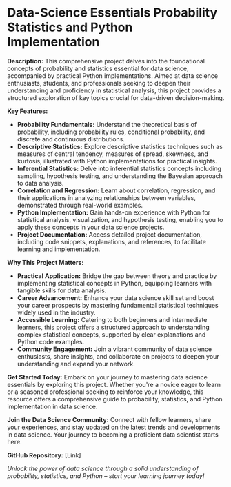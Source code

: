 # Data-Science Essentials Probability Statistics and Python Implementation

**Description:**
This comprehensive project delves into the foundational concepts of probability and statistics essential for data science, accompanied by practical Python implementations. Aimed at data science enthusiasts, students, and professionals seeking to deepen their understanding and proficiency in statistical analysis, this project provides a structured exploration of key topics crucial for data-driven decision-making.

**Key Features:**
- **Probability Fundamentals:** Understand the theoretical basis of probability, including probability rules, conditional probability, and discrete and continuous distributions.
- **Descriptive Statistics:** Explore descriptive statistics techniques such as measures of central tendency, measures of spread, skewness, and kurtosis, illustrated with Python implementations for practical insights.
- **Inferential Statistics:** Delve into inferential statistics concepts including sampling, hypothesis testing, and understanding the Bayesian approach to data analysis.
- **Correlation and Regression:** Learn about correlation, regression, and their applications in analyzing relationships between variables, demonstrated through real-world examples.
- **Python Implementation:** Gain hands-on experience with Python for statistical analysis, visualization, and hypothesis testing, enabling you to apply these concepts in your data science projects.
- **Project Documentation:** Access detailed project documentation, including code snippets, explanations, and references, to facilitate learning and implementation.

**Why This Project Matters:**
- **Practical Application:** Bridge the gap between theory and practice by implementing statistical concepts in Python, equipping learners with tangible skills for data analysis.
- **Career Advancement:** Enhance your data science skill set and boost your career prospects by mastering fundamental statistical techniques widely used in the industry.
- **Accessible Learning:** Catering to both beginners and intermediate learners, this project offers a structured approach to understanding complex statistical concepts, supported by clear explanations and Python code examples.
- **Community Engagement:** Join a vibrant community of data science enthusiasts, share insights, and collaborate on projects to deepen your understanding and expand your network.

**Get Started Today:**
Embark on your journey to mastering data science essentials by exploring this project. Whether you're a novice eager to learn or a seasoned professional seeking to reinforce your knowledge, this resource offers a comprehensive guide to probability, statistics, and Python implementation in data science.

**Join the Data Science Community:**
Connect with fellow learners, share your experiences, and stay updated on the latest trends and developments in data science. Your journey to becoming a proficient data scientist starts here.

**GitHub Repository:** [Link]

*Unlock the power of data science through a solid understanding of probability, statistics, and Python – start your learning journey today!*
